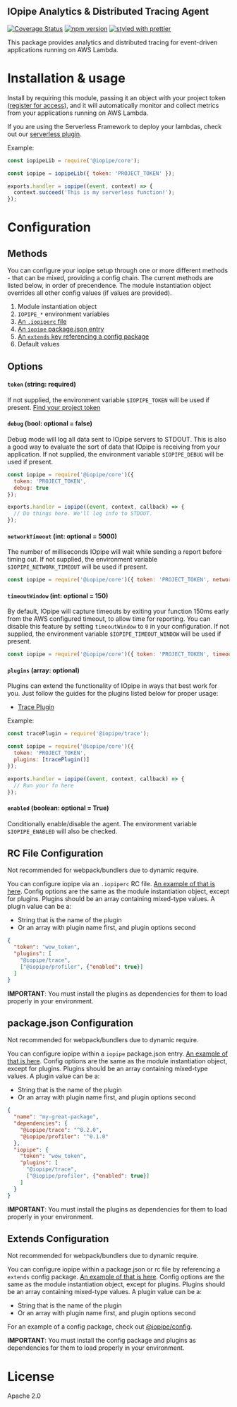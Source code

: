 IOpipe Analytics & Distributed Tracing Agent
--------------------------------------------
[![Coverage Status](https://coveralls.io/repos/github/iopipe/iopipe/badge.svg?branch=master)](https://coveralls.io/github/iopipe/iopipe?branch=master)
[![npm version](https://badge.fury.io/js/iopipe.svg)](https://badge.fury.io/js/iopipe)
[![styled with prettier](https://img.shields.io/badge/styled_with-prettier-ff69b4.svg)](https://github.com/prettier/prettier)

This package provides analytics and distributed tracing for event-driven applications running on AWS Lambda.

# Installation & usage

Install by requiring this module, passing it an object with your project token ([register for access](https://www.iopipe.com)), and it will automatically monitor and collect metrics from your applications running on AWS Lambda.

If you are using the Serverless Framework to deploy your lambdas, check out our [serverless plugin](https://github.com/iopipe/serverless-plugin-iopipe).

Example:

```js
const iopipeLib = require('@iopipe/core');

const iopipe = iopipeLib({ token: 'PROJECT_TOKEN' });

exports.handler = iopipe((event, context) => {
  context.succeed('This is my serverless function!');
});
```

# Configuration

## Methods

You can configure your iopipe setup through one or more different methods - that can be mixed, providing a config chain. The current methods are listed below, in order of precendence. The module instantiation object overrides all other config values (if values are provided).

1. Module instantiation object
2. `IOPIPE_*` environment variables
3. [An `.iopiperc` file](#rc-file-configuration)
4. [An `iopipe` package.json entry](#packagejson-configuration)
5. [An `extends` key referencing a config package](#extends-configuration)
6. Default values

## Options

#### `token` (string: required)

If not supplied, the environment variable `$IOPIPE_TOKEN` will be used if present. [Find your project token](https://dashboard.iopipe.com/install)

#### `debug` (bool: optional = false)

Debug mode will log all data sent to IOpipe servers to STDOUT. This is also a good way to evaluate the sort of data that IOpipe is receiving from your application. If not supplied, the environment variable `$IOPIPE_DEBUG` will be used if present.

```js
const iopipe = require('@iopipe/core')({
  token: 'PROJECT_TOKEN',
  debug: true
});

exports.handler = iopipe((event, context, callback) => {
  // Do things here. We'll log info to STDOUT.
});
```

#### `networkTimeout` (int: optional = 5000)

The number of milliseconds IOpipe will wait while sending a report before timing out. If not supplied, the environment variable `$IOPIPE_NETWORK_TIMEOUT` will be used if present.

```js
const iopipe = require('@iopipe/core')({ token: 'PROJECT_TOKEN', networkTimeout: 30000})
```

#### `timeoutWindow` (int: optional = 150)

By default, IOpipe will capture timeouts by exiting your function 150ms early from the AWS configured timeout, to allow time for reporting. You can disable this feature by setting `timeoutWindow` to `0` in your configuration. If not supplied, the environment variable `$IOPIPE_TIMEOUT_WINDOW` will be used if present.

```js
const iopipe = require('@iopipe/core')({ token: 'PROJECT_TOKEN', timeoutWindow: 0})
```

#### `plugins` (array: optional)

Plugins can extend the functionality of IOpipe in ways that best work for you. Just follow the guides for the plugins listed below for proper usage:

- [Trace Plugin](https://github.com/iopipe/iopipe-plugin-trace)

Example:

```js
const tracePlugin = require('@iopipe/trace');

const iopipe = require('@iopipe/core')({
  token: 'PROJECT_TOKEN',
  plugins: [tracePlugin()]
});

exports.handler = iopipe((event, context, callback) => {
  // Run your fn here
});
```

#### `enabled` (boolean: optional = True)

Conditionally enable/disable the agent. The environment variable `$IOPIPE_ENABLED` will also be checked.

## RC File Configuration
Not recommended for webpack/bundlers due to dynamic require.

You can configure iopipe via an `.iopiperc` RC file. [An example of that is here](https://github.com/iopipe/iopipe-js-core/blob/master/testProjects/rcFileConfig/.iopiperc). Config options are the same as the module instantiation object, except for plugins. Plugins should be an array containing mixed-type values. A plugin value can be a:
- String that is the name of the plugin
- Or an array with plugin name first, and plugin options second

```json
{
  "token": "wow_token",
  "plugins": [
    "@iopipe/trace",
    ["@iopipe/profiler", {"enabled": true}]
  ]
}
```

**IMPORTANT**: You must install the plugins as dependencies for them to load properly in your environment.

## package.json Configuration
Not recommended for webpack/bundlers due to dynamic require.

You can configure iopipe within a `iopipe` package.json entry. [An example of that is here](https://github.com/iopipe/iopipe/blob/master/testProjects/packageJsonConfig/package.json#L10). Config options are the same as the module instantiation object, except for plugins. Plugins should be an array containing mixed-type values. A plugin value can be a:
- String that is the name of the plugin
- Or an array with plugin name first, and plugin options second

```json
{
  "name": "my-great-package",
  "dependencies": {
    "@iopipe/trace": "^0.2.0",
    "@iopipe/profiler": "^0.1.0"
  },
  "iopipe": {
    "token": "wow_token",
    "plugins": [
      "@iopipe/trace",
      ["@iopipe/profiler", {"enabled": true}]
    ]
  }
}
```

**IMPORTANT**: You must install the plugins as dependencies for them to load properly in your environment.

## Extends Configuration
Not recommended for webpack/bundlers due to dynamic require.

You can configure iopipe within a package.json or rc file by referencing a `extends` config package. [An example of that is here](https://github.com/iopipe/iopipe-js-core/blob/master/testProjects/extendConfig/package.json#L15). Config options are the same as the module instantiation object, except for plugins. Plugins should be an array containing mixed-type values. A plugin value can be a:
- String that is the name of the plugin
- Or an array with plugin name first, and plugin options second

For an example of a config package, check out [@iopipe/config](https://github.com/iopipe/iopipe-js-config).

**IMPORTANT**: You must install the config package and plugins as dependencies for them to load properly in your environment.

# License

Apache 2.0
